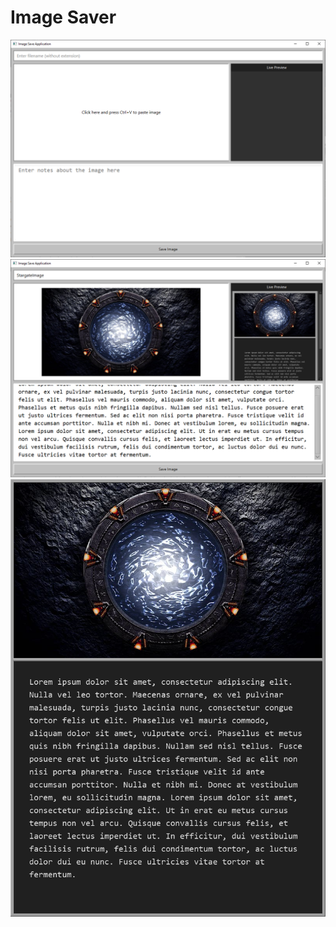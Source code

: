 # Image Saver

![Screenshot 0](Screenshots/image-saver0.png)
![Screenshot 1](Screenshots/image-saver1.png)
![Stargate](Screenshots/StargateImage.png)